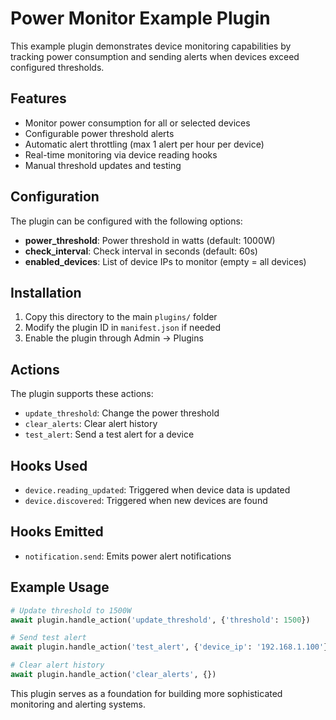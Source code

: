 # Power Monitor Example Plugin

This example plugin demonstrates device monitoring capabilities by tracking power consumption and sending alerts when devices exceed configured thresholds.

## Features

- Monitor power consumption for all or selected devices
- Configurable power threshold alerts
- Automatic alert throttling (max 1 alert per hour per device)
- Real-time monitoring via device reading hooks
- Manual threshold updates and testing

## Configuration

The plugin can be configured with the following options:

- **power_threshold**: Power threshold in watts (default: 1000W)
- **check_interval**: Check interval in seconds (default: 60s)  
- **enabled_devices**: List of device IPs to monitor (empty = all devices)

## Installation

1. Copy this directory to the main `plugins/` folder
2. Modify the plugin ID in `manifest.json` if needed
3. Enable the plugin through Admin → Plugins

## Actions

The plugin supports these actions:

- `update_threshold`: Change the power threshold
- `clear_alerts`: Clear alert history  
- `test_alert`: Send a test alert for a device

## Hooks Used

- `device.reading_updated`: Triggered when device data is updated
- `device.discovered`: Triggered when new devices are found

## Hooks Emitted

- `notification.send`: Emits power alert notifications

## Example Usage

```python
# Update threshold to 1500W
await plugin.handle_action('update_threshold', {'threshold': 1500})

# Send test alert
await plugin.handle_action('test_alert', {'device_ip': '192.168.1.100'})

# Clear alert history
await plugin.handle_action('clear_alerts', {})
```

This plugin serves as a foundation for building more sophisticated monitoring and alerting systems.